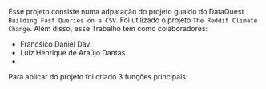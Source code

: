 Esse projeto consiste numa adpatação do projeto guaido do DataQuest `Building Fast Queries on a CSV`. Foi utilizado o projeto 
`The Reddit Climate Change`.
Além disso, esse Trabalho tem como colaboradores:
* Francsico Daniel Davi
* Luiz Henrique de Araújo Dantas 
* 
Para aplicar do projeto foi criado 3 funções principais:
